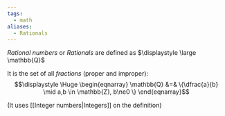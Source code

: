 ```yaml
---
tags:
  - math
aliases:
  - Rationals
---
```

*Rational numbers* or *Rationals* are defined as $\displaystyle \large \mathbb{Q}$

It is the set of all *fractions* (proper and improper):
$$\displaystyle \Huge \begin{eqnarray} 
\mathbb{Q} &=& \{\dfrac{a}{b} \mid a,b \in \mathbb{Z}, b\ne0 \}
\end{eqnarray}$$

(It uses [[Integer numbers|Integers]] on the definition)